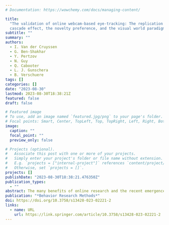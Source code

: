 ```yaml
---
# Documentation: https://wowchemy.com/docs/managing-content/

title:
  "The validation of online webcam-based eye-tracking: The replication of the
  cascade effect, the novelty preference, and the visual world paradigm"
subtitle: ""
summary: ""
authors:
  - I. Van der Cruyssen
  - G. Ben-Shakhar
  - Y. Pertzov
  - N. Guy
  - Q. Cabooter
  - L. J. Gunschera
  - B. Verschuere
tags: []
categories: []
date: "2023-08-30"
lastmod: 2023-08-30T18:38:21Z
featured: false
draft: false

# Featured image
# To use, add an image named `featured.jpg/png` to your page's folder.
# Focal points: Smart, Center, TopLeft, Top, TopRight, Left, Right, BottomLeft, Bottom, BottomRight.
image:
  caption: ""
  focal_point: ""
  preview_only: false

# Projects (optional).
#   Associate this post with one or more of your projects.
#   Simply enter your project's folder or file name without extension.
#   E.g. `projects = ["internal-project"]` references `content/project/deep-learning/index.md`.
#   Otherwise, set `projects = []`.
projects: []
publishDate: "2023-08-30T18:38:21.476350Z"
publication_types:
  - ""
abstract: The many benefits of online research and the recent emergence of open-source eye-tracking libraries have sparked an interest in transferring time-consuming and expensive eye-tracking studies from the lab to the web. In the current study, we validate online webcam-based eye-tracking by conceptually replicating three robust eye-tracking studies (the cascade effect, n = 134, the novelty preference, n = 45, and the visual world paradigm, n = 32) online using the participant’s webcam as eye-tracker with the WebGazer.js library. We successfully replicated all three effects, although the effect sizes of all three studies shrank by 20–27%. The visual world paradigm was conducted both online and in the lab, using the same participants and a standard laboratory eye-tracker. The results showed that replication per se could not fully account for the effect size shrinkage, but that the shrinkage was also due to the use of online webcam-based eye-tracking, which is noisier. In conclusion, we argue that eye-tracking studies with relatively large effects that do not require extremely high precision (e.g., studies with four or fewer large regions of interest) can be done online using the participant’s webcam. We also make recommendations for how the quality of online webcam-based eye-tracking could be improved.
publication: "*Behavior Research Methods*"
doi: https://doi.org/10.3758/s13428-023-02221-2
links:
  - name: URL
    url: https://link.springer.com/article/10.3758/s13428-023-02221-2
---
```

